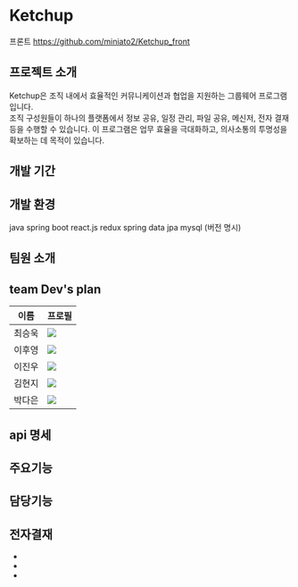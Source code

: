 # Ketchup
프론트
https://github.com/miniato2/Ketchup_front
## 프로젝트 소개

Ketchup은 조직 내에서 효율적인 커뮤니케이션과 협업을 지원하는 그룹웨어 프로그램 입니다.  
조직 구성원들이 하나의 플랫폼에서 정보 공유, 일정 관리, 파일 공유, 메신저, 전자 결재 등을 수행할 수 있습니다. 이 프로그램은 업무 효율을 극대화하고, 의사소통의 투명성을 확보하는 데 목적이 있습니다.

## 개발 기간

## 개발 환경
java
spring boot
react.js
redux
spring data jpa
mysql
(버전 명시)

## 팀원 소개
## team Dev's plan
| 이름 | 프로필 |
| --- | --- |
| 최승욱 | [<img src="https://img.shields.io/badge/Github-Link-ffffff?logo=Github">](https://github.com/miniato2) |
| 이후영 | [<img src="https://img.shields.io/badge/Github-Link-ffffff?logo=Github">](https://github.com/2eehy) |
| 이진우 | [<img src="https://img.shields.io/badge/Github-Link-ffffff?logo=Github">](https://github.com/JayLee-98) |
| 김현지 | [<img src="https://img.shields.io/badge/Github-Link-ffffff?logo=Github">](https://github.com/KIMHYEONJI13) |
| 박다은 | [<img src="https://img.shields.io/badge/Github-Link-ffffff?logo=Github">](https://github.com/daeun100299) |

## api 명세

## 주요기능

## 담당기능

전자결재
-
-
-
-


